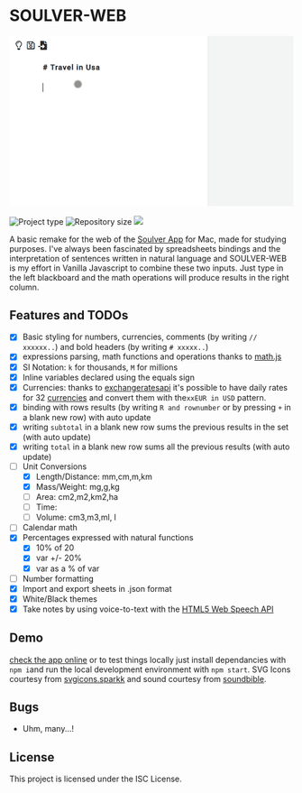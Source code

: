 # SOULVER-WEB

![IMG](soulver-web.gif)

![](https://img.shields.io/badge/type-JS_Library-brightgreen.svg "Project type")
![](https://img.shields.io/github/repo-size/LorenzoCorbella74/soulver-web "Repository size")
![](https://img.shields.io/github/package-json/v/LorenzoCorbella74/soulver-web)

A basic remake for the web of the [Soulver App](https://www.acqualia.com/soulver/) for Mac, made for studying purposes. I've always been fascinated by spreadsheets bindings and the interpretation of sentences written in natural language and SOULVER-WEB is my effort in Vanilla Javascript to combine these two inputs. Just type in the left blackboard and the math operations will produce results in the right column.

## Features and TODOs
- [x] Basic styling for numbers, currencies, comments (by writing `// xxxxxx..`) and bold headers (by writing `# xxxxx..`)
- [x] expressions parsing, math functions and operations thanks to [math.js](https://mathjs.org/)
- [x] SI Notation: `k` for thousands, `M` for millions
- [x] Inline variables declared using the equals sign
- [x] Currencies: thanks to [exchangeratesapi](https://exchangeratesapi.io/) it's possible to have daily rates for 32 [currencies](https://www.ecb.europa.eu/stats/policy_and_exchange_rates/euro_reference_exchange_rates/html/index.en.html) and convert them with the`xxEUR in USD` pattern.
- [x] binding with rows results (by writing `R and rownumber` or by pressing `+` in a blank new row) with auto update
- [x] writing `subtotal` in a blank new row sums the previous results in the set (with auto update)
- [x] writing `total` in a blank new row sums all the previous results (with auto update)
- [ ] Unit Conversions
    - [x] Length/Distance: mm,cm,m,km
    - [x] Mass/Weight: mg,g,kg
    - [ ] Area: cm2,m2,km2,ha
    - [ ] Time:
    - [ ] Volume: cm3,m3,ml, l
- [ ] Calendar math
- [x] Percentages expressed with natural functions 
    - [x] 10% of 20
    - [x] var +/- 20%
    - [x] var as a % of var
- [ ] Number formatting
- [x] Import and export sheets in .json format
- [x] White/Black themes
- [x] Take notes by using voice-to-text with the [HTML5 Web Speech API](https://developer.mozilla.org/en-US/docs/Web/API/Web_Speech_API)

## Demo
[check the app online](https://festive-lalande-0b44f6.netlify.com/) or to test things locally just install dependancies with `npm i`and run the local development environment with `npm start`.  SVG Icons courtesy from [svgicons.sparkk](http://svgicons.sparkk.fr/) and sound courtesy from [soundbible](http://soundbible.com/).

## Bugs
- Uhm, many...!

## License
This project is licensed under the ISC License.
